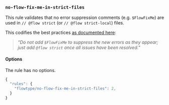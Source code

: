 ### `no-flow-fix-me-in-strict-files`

This rule validates that no error suppression comments (e.g. `$FlowFixMe`) are used in `// @flow strict` (or `// @flow strict-local`) files.

This codifies the best practices [as documented here](https://flow.org/en/docs/strict/#toc-adoption):

> _"Do not add `$FlowFixMe` to suppress the new errors as they appear; just add `@flow strict` once all issues have been resolved."_
#### Options

The rule has no options.

```js
{
  "rules": {
    "flowtype/no-flow-fix-me-in-strict-files": 2,
  }
}
```

<!-- assertions noFlowFixMeInStrictFiles -->

